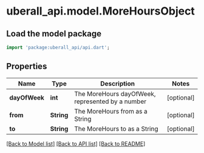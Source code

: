 # uberall_api.model.MoreHoursObject

## Load the model package
```dart
import 'package:uberall_api/api.dart';
```

## Properties
Name | Type | Description | Notes
------------ | ------------- | ------------- | -------------
**dayOfWeek** | **int** | The MoreHours dayOfWeek, represented by a number | [optional] 
**from** | **String** | The MoreHours from as a String | [optional] 
**to** | **String** | The MoreHours to as a String | [optional] 

[[Back to Model list]](../README.md#documentation-for-models) [[Back to API list]](../README.md#documentation-for-api-endpoints) [[Back to README]](../README.md)


